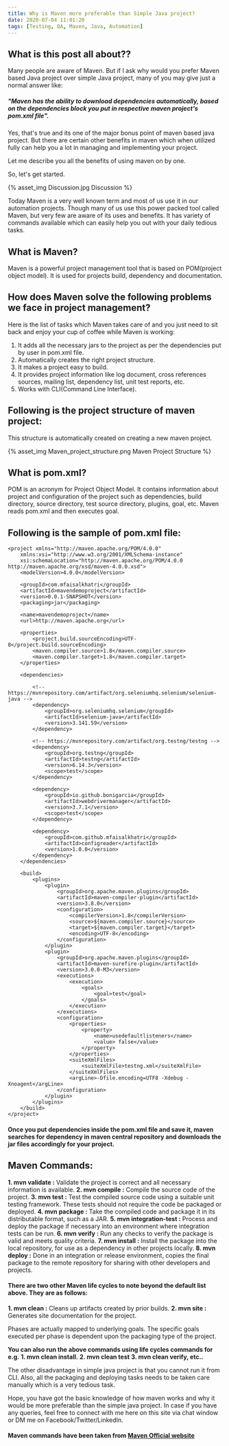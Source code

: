 ```yaml
---
title: Why is Maven more preferable than Simple Java project?
date: 2020-07-04 11:01:20
tags: [Testing, QA, Maven, Java, Automation]
---
```



## What is this post all about??
Many people are aware of Maven. But if I ask why would you prefer Maven based Java project over simple Java project,
many of you may give just a normal answer like:
##### "Maven has the ability to download dependencies automatically, based on the dependencies block you put in respective maven project's pom.xml file".

Yes, that's true and its one of the major bonus point of maven based java project. But there are certain other benefits in maven which when utilized fully can help you a lot in managing and implementing your project.

Let me describe you all the benefits of using maven on by one.

So, let's get started.

{% asset_img Discussion.jpg Discussion %}

Today Maven is a very well known term and most of us use it in our automation projects. Though many of us use this power packed tool called Maven, but very few are aware of its uses and benefits. It has variety of commands available which can easily help you out with your daily tedious tasks.

## What is Maven?
Maven is a powerful project management tool that is based on POM(project object model). It is used for projects build, dependency and documentation.

## How does Maven solve the following problems we face in project management?

Here is the list of tasks which Maven takes care of and you just need to sit back and enjoy your cup of coffee while Maven is working:

1. It adds all the necessary jars to the project as per the dependencies put by user in pom.xml file.
2. Automatically creates the right project structure.
3. It makes a project easy to build.
4. It provides project information like log document, cross references sources, mailing list, dependency list, unit test reports, etc.
5. Works with CLI(Command Line Interface).


## Following is the project structure of maven project:

This structure is automatically created on creating a new maven project.

{% asset_img Maven_project_structure.png Maven Project Structure %}

## What is pom.xml?
POM is an acronym for Project Object Model. It contains information about project and configuration of the project such as dependencies, build directory, source directory, test source directory, plugins, goal, etc.
Maven reads pom.xml and then executes goal.

## Following is the sample of pom.xml file:

```
<project xmlns="http://maven.apache.org/POM/4.0.0"
	xmlns:xsi="http://www.w3.org/2001/XMLSchema-instance"
	xsi:schemaLocation="http://maven.apache.org/POM/4.0.0 http://maven.apache.org/xsd/maven-4.0.0.xsd">
	<modelVersion>4.0.0</modelVersion>

	<groupId>com.mfaisalkhatri</groupId>
	<artifactId>mavendemoproject</artifactId>
	<version>0.0.1-SNAPSHOT</version>
	<packaging>jar</packaging>

	<name>mavendemoproject</name>
	<url>http://maven.apache.org</url>

	<properties>
		<project.build.sourceEncoding>UTF-8</project.build.sourceEncoding>
		<maven.compiler.source>1.8</maven.compiler.source>
		<maven.compiler.target>1.8</maven.compiler.target>
	</properties>

	<dependencies>

		<!-- https://mvnrepository.com/artifact/org.seleniumhq.selenium/selenium-java -->
		<dependency>
			<groupId>org.seleniumhq.selenium</groupId>
			<artifactId>selenium-java</artifactId>
			<version>3.141.59</version>
		</dependency>

		<!-- https://mvnrepository.com/artifact/org.testng/testng -->
		<dependency>
			<groupId>org.testng</groupId>
			<artifactId>testng</artifactId>
			<version>6.14.3</version>
			<scope>test</scope>
		</dependency>

		<dependency>
			<groupId>io.github.bonigarcia</groupId>
			<artifactId>webdrivermanager</artifactId>
			<version>3.7.1</version>
			<scope>test</scope>
		</dependency>

		<dependency>
			<groupId>com.github.mfaisalkhatri</groupId>
			<artifactId>configreader</artifactId>
			<version>1.0.0</version>
		</dependency>
	</dependencies>

	<build>
		<plugins>
			<plugin>
				<groupId>org.apache.maven.plugins</groupId>
				<artifactId>maven-compiler-plugin</artifactId>
				<version>3.8.0</version>
				<configuration>
					<compilerVersion>1.8</compilerVersion>
					<source>${maven.compiler.source}</source>
					<target>${maven.compiler.target}</target>
					<encoding>UTF-8</encoding>
				</configuration>
			</plugin>
			<plugin>
				<groupId>org.apache.maven.plugins</groupId>
				<artifactId>maven-surefire-plugin</artifactId>
				<version>3.0.0-M3</version>
				<executions>
					<execution>
						<goals>
							<goal>test</goal>
						</goals>
					</execution>
				</executions>
				<configuration>
					<properties>
						<property>
							<name>usedefaultlisteners</name>
							<value> false</value>
						</property>
					</properties>
					<suiteXmlFiles>
						<suiteXmlFile>testng.xml</suiteXmlFile>
					</suiteXmlFiles>
					<argLine>-Dfile.encoding=UTF8 -Xdebug -Xnoagent</argLine>
				</configuration>
			</plugin>
		</plugins>
	</build>
</project>

```

#### Once you put dependencies inside the pom.xml file and save it, maven searches for dependency in maven central repository and downloads the jar files accordingly for your project.

## Maven Commands:

**1. mvn validate :** Validate the project is correct and all necessary information is available.
**2. mvn compile :** Compile the source code of the project.
**3. mvn test :** Test the compiled source code using a suitable unit testing framework. These tests should not require the code be packaged or deployed.
**4. mvn package :** Take the compiled code and package it in its distributable format, such as a JAR.
**5. mvn integration-test :** Process and deploy the package if necessary into an environment where integration tests can be run.
**6. mvn verify :** Run any checks to verify the package is valid and meets quality criteria.
**7. mvn install :** Install the package into the local repository, for use as a dependency in other projects locally.
**8. mvn deploy :** Done in an integration or release environment, copies the final package to the remote repository for sharing with other developers and projects.


#### There are two other Maven life cycles to note beyond the default list above. They are as follows:

**1. mvn clean :** Cleans up artifacts created by prior builds.
**2. mvn site :** Generates site documentation for the project.

Phases are actually mapped to underlying goals. The specific goals executed per phase is dependent upon the packaging type of the project.

**You can also run the above commands using life cycles commands for e.g.**
**1. mvn clean install.**
**2. mvn clean test**
**3. mvn clean verify, etc..**

The other disadvantage in simple java project is that you cannot run it from CLI. Also, all the packaging and deploying tasks needs to be taken care manually which is a very tedious task.

Hope, you have got the basic knowledge of how maven works and why it would be more preferable than the simple java project. In case if you have any queries, feel free to connect with me here on this site via chat window or DM me on Facebook/Twitter/LinkedIn.


#### Maven commands have been taken from [Maven Official website][Maven_website]

[Maven_website]: https://maven.apache.org